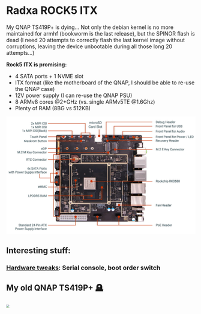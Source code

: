 # Radxa ROCK5 ITX 

My QNAP TS419P+ is dying... Not only the debian kernel is no more maintained  for armhf (bookworm is the last release), but the SPINOR flash is dead (I need 20 attempts to correctly flash the last kernel image without corruptions, leaving the device unbootable during all those long 20 attempts...)

**Rock5 ITX is promising:**

- 4 SATA ports + 1 NVME slot
- ITX format (like the motherboard of the QNAP, I should be able to re-use the QNAP case)
- 12V power supply (I can re-use the QNAP PSU)
- 8 ARMv8 cores @2+GHz (vs. single ARMv5TE @1.6Ghz)
- Plenty of RAM (8BG vs 512KB)

<img src="resources/images/radxa5itx.jpg" style="zoom:50%;" />

## Interesting stuff:

### [Hardware tweaks](hardware_tweaks.md): Serial console, boot order switch



## My old QNAP TS419P+ 🪦

<img src="/home/amo/perso/github/dev-blog/Radxa_Rock5_ITX/resources/images/TS-419P2B.png" style="zoom:50%;" />